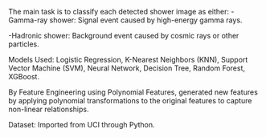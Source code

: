 The main task is to classify each detected shower image as either:
-Gamma-ray shower: Signal event caused by high-energy gamma rays.

-Hadronic shower: Background event caused by cosmic rays or other particles.

Models Used:
Logistic Regression, K-Nearest Neighbors (KNN), Support Vector Machine (SVM), Neural Network, Decision Tree, Random Forest, XGBoost.

By Feature Engineering using Polynomial Features, generated new features by applying polynomial transformations to the original features to capture non-linear relationships.

Dataset: Imported from UCI through Python.
